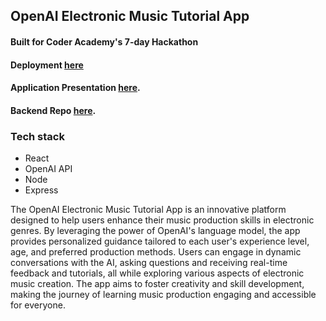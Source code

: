 ## OpenAI Electronic Music Tutorial App

#### Built for Coder Academy's 7-day Hackathon

#### Deployment [here](https://electronic-music-tutorial.netlify.app/)

#### Application Presentation [here](https://drive.google.com/file/d/1RxcXv2QlOhGgyitKHh4O4XBmZF_I8ixc/view?usp=sharing).

#### Backend Repo [here](https://github.com/TommyMart/music-chat-bot-backend).

### Tech stack

- React
- OpenAI API
- Node
- Express

The OpenAI Electronic Music Tutorial App is an innovative platform designed to help users enhance their music production skills in electronic genres. By leveraging the power of OpenAI's language model, the app provides personalized guidance tailored to each user's experience level, age, and preferred production methods. Users can engage in dynamic conversations with the AI, asking questions and receiving real-time feedback and tutorials, all while exploring various aspects of electronic music creation. The app aims to foster creativity and skill development, making the journey of learning music production engaging and accessible for everyone.
